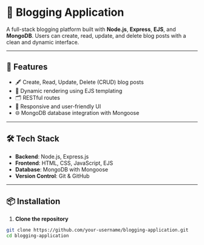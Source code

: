 # 📝 Blogging Application

A full-stack blogging platform built with **Node.js**, **Express**, **EJS**, and **MongoDB**. Users can create, read, update, and delete blog posts with a clean and dynamic interface.

---

## 🚀 Features

- 🖋️ Create, Read, Update, Delete (CRUD) blog posts
- 🎨 Dynamic rendering using EJS templating
- 🗂️ RESTful routes
- 🧼 Responsive and user-friendly UI
- 🌐 MongoDB database integration with Mongoose

---

## 🛠️ Tech Stack

- **Backend**: Node.js, Express.js
- **Frontend**: HTML, CSS, JavaScript, EJS
- **Database**: MongoDB with Mongoose
- **Version Control**: Git & GitHub

---

## 📦 Installation

1. **Clone the repository**

```bash
git clone https://github.com/your-username/blogging-application.git
cd blogging-application
